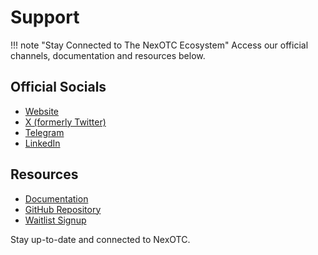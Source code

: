 # Support

!!! note "Stay Connected to The NexOTC Ecosystem"
    Access our official channels, documentation and resources below.

## Official Socials

- [Website](https://nexotc.io)
- [X (formerly Twitter)](https://x.com/nex0tc)
- [Telegram](https://t.me/nexotc)
- [LinkedIn](https://linkedin.com/company/nexotc)

## Resources

- [Documentation](https://docs.nexotc.io)
- [GitHub Repository](https://github.com/nexotc)
- [Waitlist Signup](https://nexotc.io/waitlist)

Stay up-to-date and connected to NexOTC.
